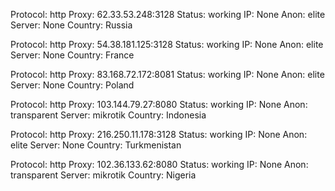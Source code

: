 Protocol: http
Proxy: 62.33.53.248:3128
Status: working
IP: None
Anon: elite
Server: None
Country: Russia

Protocol: http
Proxy: 54.38.181.125:3128
Status: working
IP: None
Anon: elite
Server: None
Country: France

Protocol: http
Proxy: 83.168.72.172:8081
Status: working
IP: None
Anon: elite
Server: None
Country: Poland

Protocol: http
Proxy: 103.144.79.27:8080
Status: working
IP: None
Anon: transparent
Server: mikrotik
Country: Indonesia

Protocol: http
Proxy: 216.250.11.178:3128
Status: working
IP: None
Anon: elite
Server: None
Country: Turkmenistan

Protocol: http
Proxy: 102.36.133.62:8080
Status: working
IP: None
Anon: transparent
Server: mikrotik
Country: Nigeria

